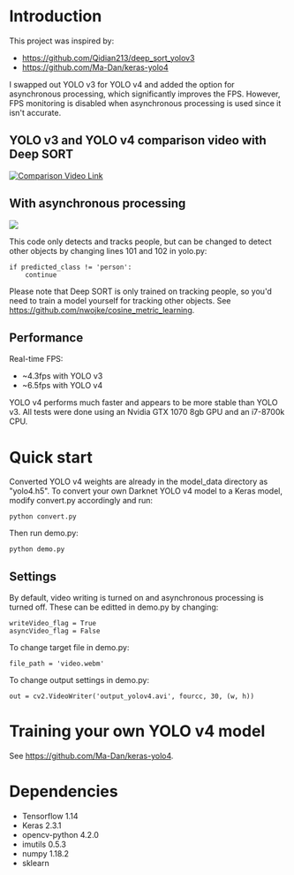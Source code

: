 # Introduction
This project was inspired by:
* https://github.com/Qidian213/deep_sort_yolov3
* https://github.com/Ma-Dan/keras-yolo4

I swapped out YOLO v3 for YOLO v4 and added the option for asynchronous processing, which significantly improves
the FPS. However, FPS monitoring is disabled when asynchronous processing is used since it isn't accurate.

## YOLO v3 and YOLO v4 comparison video with Deep SORT
[![Comparison Video Link](https://img.youtube.com/vi/_8WkO3hVOlY/0.jpg)](https://youtu.be/_8WkO3hVOlY)

## With asynchronous processing
![](async_example.gif)

This code only detects and tracks people, but can be changed to detect other objects by changing lines 101 and 102 in yolo.py:
```
if predicted_class != 'person':
    continue
```
Please note that Deep SORT is only trained on tracking people, so you'd need to train a model yourself for tracking other objects.
See https://github.com/nwojke/cosine_metric_learning.

## Performance
Real-time FPS:
* ~4.3fps with YOLO v3
* ~6.5fps with YOLO v4

YOLO v4 performs much faster and appears to be more stable than YOLO v3. All tests were done using an Nvidia GTX 1070 8gb GPU
 and an i7-8700k CPU.

# Quick start
Converted YOLO v4 weights are already in the model_data directory  as "yolo4.h5".
To convert your own Darknet YOLO v4 model to a Keras model, modify convert.py accordingly and run:
```
python convert.py
```
Then run demo.py:
```
python demo.py
```

## Settings
By default, video writing is turned on and asynchronous processing is turned off. These can be editted in demo.py by changing:
```
writeVideo_flag = True
asyncVideo_flag = False
```

To change target file in demo.py:
```
file_path = 'video.webm'
```

To change output settings in demo.py:
```
out = cv2.VideoWriter('output_yolov4.avi', fourcc, 30, (w, h))
```

# Training your own YOLO v4 model
See https://github.com/Ma-Dan/keras-yolo4.

# Dependencies
* Tensorflow 1.14
* Keras 2.3.1
* opencv-python 4.2.0
* imutils 0.5.3
* numpy 1.18.2
* sklearn
